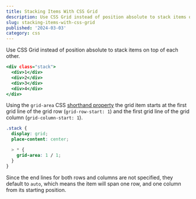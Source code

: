 ```yaml
---
title: Stacking Items With CSS Grid
description: Use CSS Grid instead of position absolute to stack items on top of each other.
slug: stacking-items-with-css-grid
published: '2024-03-03'
category: css
---
```


Use CSS Grid instead of position absolute to stack items on top of each other.

```html:grid.html showLineNumbers
<div class="stack">
  <div>1</div>
  <div>2</div>
  <div>3</div>
  <div>4</div>
</div>
```

Using the `grid-area` CSS [shorthand property](https://developer.mozilla.org/en-US/docs/Web/CSS/Shorthand_properties) the grid item starts at the first grid line of the grid row (`grid-row-start: 1`) and the first grid line of the grid column (`grid-column-start: 1`).

```css:grid.css showLineNumbers
.stack {
  display: grid;
  place-content: center;

  > * {
    grid-area: 1 / 1;
  }
}
```

Since the end lines for both rows and columns are not specified, they default to `auto`, which means the item will span one row, and one column from its starting position.
